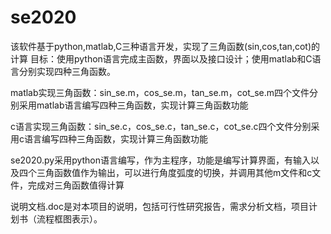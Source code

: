 # se2020
该软件基于python,matlab,C三种语言开发，实现了三角函数(sin,cos,tan,cot)的计算
目标：使用python语言完成主函数，界面以及接口设计；使用matlab和C语言分别实现四种三角函数。

matlab实现三角函数：sin_se.m，cos_se.m，tan_se.m，cot_se.m四个文件分别采用matlab语言编写四种三角函数，实现计算三角函数功能

c语言实现三角函数：sin_se.c，cos_se.c，tan_se.c，cot_se.c四个文件分别采用c语言编写四种三角函数，实现计算三角函数功能

se2020.py采用python语言编写，作为主程序，功能是编写计算界面，有输入以及四个三角函数值作为输出，可以进行角度弧度的切换，并调用其他m文件和c文件，完成对三角函数值得计算

说明文档.doc是对本项目的说明，包括可行性研究报告，需求分析文档，项目计划书（流程框图表示）。
